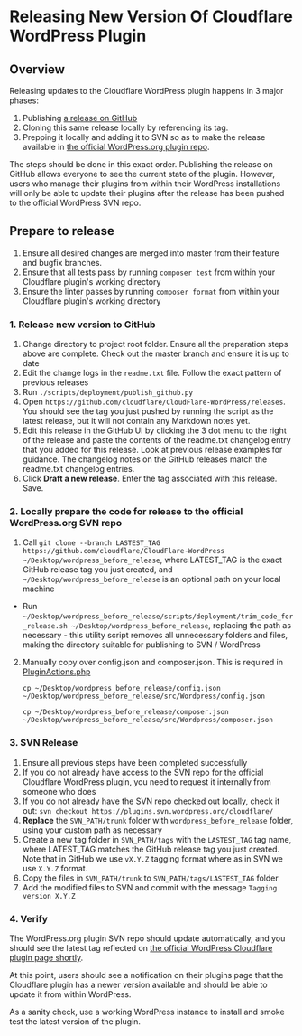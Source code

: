 # Releasing New Version Of Cloudflare WordPress Plugin

## Overview
Releasing updates to the Cloudflare WordPress plugin happens in 3 major phases: 

1. Publishing [a release on GitHub](https://github.com/cloudflare/Cloudflare-WordPress/releases)
2. Cloning this same release locally by referencing its tag. 
3. Prepping it locally and adding it to SVN so as to make the release available in [the official WordPress.org plugin repo](https://en-gb.wordpress.org/plugins/cloudflare/). 

The steps should be done in this exact order. Publishing the release on GitHub allows everyone to see the current state of the plugin. However, users who manage their plugins from within their WordPress installations will only be able to update their plugins after the release has been pushed to the official WordPress SVN repo. 

## Prepare to release 

1. Ensure all desired changes are merged into master from their feature and bugfix branches. 
2. Ensure that all tests pass by running ```composer test``` from within your Cloudflare plugin's working directory 
3. Ensure the linter passes by running ```composer format``` from within your Cloudflare plugin's working directory 

### 1. Release new version to GitHub

1. Change directory to project root folder. Ensure all the preparation steps above are complete. Check out the master branch and ensure it is up to date
2.  Edit the change logs in the `readme.txt` file. Follow the exact pattern of previous releases
3.  Run `./scripts/deployment/publish_github.py`
4.  Open `https://github.com/cloudflare/CloudFlare-WordPress/releases`. You should see the tag you just pushed by running the script as the latest release, but it will not contain any Markdown notes yet.
5.  Edit this release in the GitHub UI by clicking the 3 dot menu to the right of the release and paste the contents of the readme.txt changelog entry that you added for this release. Look at previous release examples for guidance. The changelog notes on the GitHub releases match the readme.txt changelog entries.
6. Click **Draft a new release**. Enter the tag associated with this release. Save.

### 2. Locally prepare the code for release to the official WordPress.org SVN repo

1. Call `git clone --branch LASTEST_TAG https://github.com/cloudflare/CloudFlare-WordPress ~/Desktop/wordpress_before_release`, where LATEST_TAG is the exact GitHub release tag you just created, and  `~/Desktop/wordpress_before_release` is an optional path on your local machine
- Run `~/Desktop/wordpress_before_release/scripts/deployment/trim_code_for_release.sh ~/Desktop/wordpress_before_release`, replacing the path as necessary - this utility script removes all unnecessary folders and files, making the directory suitable for publishing to SVN / WordPress
2. Manually copy over config.json and composer.json. This is required in [PluginActions.php](https://github.com/cloudflare/Cloudflare-WordPress/blob/master/src/WordPress/PluginActions.php#L215)

    `cp ~/Desktop/wordpress_before_release/config.json ~/Desktop/wordpress_before_release/src/Wordpress/config.json`
     
    `cp ~/Desktop/wordpress_before_release/composer.json ~/Desktop/wordpress_before_release/src/Wordpress/composer.json`

### 3. SVN Release

1. Ensure all previous steps have been completed successfully
2. If you do not already have access to the SVN repo for the official Cloudflare WordPress plugin, you need to request it internally from someone who does
3. If you do not already have the SVN repo checked out locally, check it out: ```svn checkout https://plugins.svn.wordpress.org/cloudflare/```
4. **Replace** the `SVN_PATH/trunk` folder with `wordpress_before_release` folder, using your custom path as necessary 
5. Create a new tag folder in `SVN_PATH/tags` with the `LASTEST_TAG` tag name, where LATEST_TAG matches the GitHub release tag you just created. Note that in GitHub we use `vX.Y.Z` tagging format where as in SVN we use `X.Y.Z` format.
6. Copy the files in `SVN_PATH/trunk` to `SVN_PATH/tags/LASTEST_TAG` folder
7. Add the modified files to SVN and commit with the message `Tagging version X.Y.Z`

### 4. Verify 

The WordPress.org plugin SVN repo should update automatically, and you should see the latest tag reflected on [the official WordPress Cloudflare plugin page shortly](https://en-gb.wordpress.org/plugins/cloudflare/).

At this point, users should see a notification on their plugins page that the Cloudflare plugin has a newer version available and should be able to update it from within WordPress. 

As a sanity check, use a working WordPress instance to install and smoke test the latest version of the plugin.

